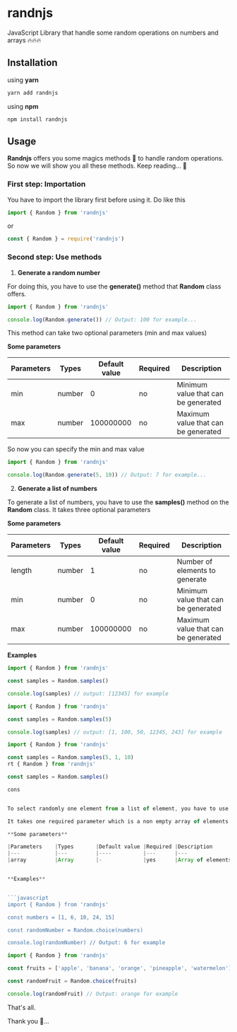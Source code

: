 # randnjs 

JavaScript Library that handle some random operations on numbers and arrays 🔥🔥🔥

## Installation 

using **yarn**

```bash
yarn add randnjs
```

using **npm**

```bash
npm install randnjs
```

## Usage 

**Randnjs** offers you some magics methods 🌟 to handle random operations.
So now we will show you all these methods. Keep reading... 📖

### First step: Importation

You have to import the library first before using it. Do like this

```javascript
import { Random } from 'randnjs'
```

or

```javascript
const { Random } = require('randnjs')
```


### Second step: Use methods

1. **Generate a random number**

For doing this, you have to use the **generate()** method that **Random** class offers.

```javascript
import { Random } from 'randnjs'

console.log(Random.generate()) // Output: 100 for example...
```

This method can take two optional parameters (min and max values)

**Some parameters**

|Parameters    |Types       |Default value |Required |Description                         |
|---           |---         |----          |---      |---                                 |
|min           |number      |0             |no       |Minimum value that can be generated |
|max           |number      |100000000     |no       |Maximum value that can be generated |

So now you can specify the min and max value

```javascript
import { Random } from 'randnjs'

console.log(Random.generate(5, 10)) // Output: 7 for example...
```


2. **Generate a list of numbers**

To generate a list of numbers, you have to use the **samples()** method on the **Random** class.
It takes three optional parameters

**Some parameters**

|Parameters    |Types       |Default value |Required |Description                         |
|---           |---         |----          |---      |---                                 |
|length        |number      |1             |no       |Number of elements to generate      |
|min           |number      |0             |no       |Minimum value that can be generated |
|max           |number      |100000000     |no       |Maximum value that can be generated |


**Examples**


```javascript
import { Random } from 'randnjs'

const samples = Random.samples()

console.log(samples) // output: [12345] for example
```

```javascript
import { Random } from 'randnjs'

const samples = Random.samples(5)

console.log(samples) // output: [1, 100, 50, 12345, 243] for example
```

```javascript
import { Random } from 'randnjs'

const samples = Random.samples(5, 1, 10)
rt { Random } from 'randnjs'

const samples = Random.samples()

cons


To select randomly one element from a list of element, you have to use the **choice()** method that the **Random** class offers.

It takes one required parameter which is a non empty array of elements. Elements here can be numbers, strings, objects and so on...

**Some parameters**  

|Parameters    |Types       |Default value |Required |Description                                   |
|---           |---         |----          |---      |---                                           |
|array         |Array       |-             |yes      |Array of elements where we extract one element|


**Examples**


```javascript
import { Random } from 'randnjs'

const numbers = [1, 6, 10, 24, 15]

const randomNumber = Random.choice(numbers)

console.log(randomNumber) // Output: 6 for example
```

```javascript
import { Random } from 'randnjs'

const fruits = ['apple', 'banana', 'orange', 'pineapple', 'watermelon']

const randomFruit = Random.choice(fruits)

console.log(randomFruit) // Output: orange for example
```

That's all. 

Thank you 🙏...